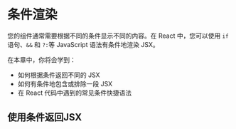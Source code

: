 # 条件渲染
您的组件通常需要根据不同的条件显示不同的内容。在 React 中，您可以使用 `if` 语句、`&&` 和 `?:`等 JavaScript 语法有条件地渲染 JSX。

在本章中，你将会学到：
* 如何根据条件返回不同的 JSX
* 如何有条件地包含或排除一段 JSX
* 在 React 代码中遇到的常见条件快捷语法

## 使用条件返回JSX
